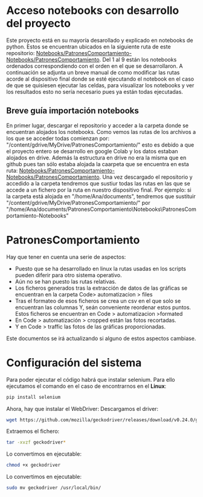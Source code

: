 # Acceso notebooks con desarrollo del proyecto

Este proyecto está en su mayoría desarollado y explicado en notebooks de python. Estos se encuentran ubicados en la siguiente ruta de este repositorio: [Notebooks/PatronesComportamiento-Notebooks/PatronesComportamiento](https://github.com/anac29/PatronesComportamiento/tree/main/Notebooks/PatronesComportamiento-Notebooks/PatronesComportamiento). Del 1 al 9 están los notebooks ordenados correspondiendo con el orden en el que se desarrollaron. A continuación se adjunta un breve manual de como modificar las rutas acorde al dispositivo final donde se esté ejecutando el notebook en el caso de que se quisiesen ejecutar las celdas, para visualizar los notebooks y ver los resultados esto no sería necesario pues ya están todas ejecutadas.

## Breve guía importación notebooks
En primer lugar, descargar el repositorio y acceder a la carpeta donde se encuentran alojados los notebooks.
Como vemos las rutas de los archivos a los que se acceder todas comienzan por: "/content/gdrive/MyDrive/PatronesComportamiento/" esto es debido a que el proyecto entero se desarrollo en google Colab y los datos estaban alojados en drive. Además la estructura en drive no era la misma que en github pues tan sólo estaba alojada la caarpeta que se encuentra en esta ruta: [Notebooks/PatronesComportamiento-Notebooks/PatronesComportamiento](https://github.com/anac29/PatronesComportamiento/tree/main/Notebooks/PatronesComportamiento-Notebooks/PatronesComportamiento). Una vez descargado el repositorio y accedido a la carpeta tendremos que sustiur todas las rutas en las que se accede a un fichero por la ruta en nuestro dispositivo final. 
Por ejemplo:
si la carpeta está alojada en "/home/Ana/documents", tendremos que sustituir  "/content/gdrive/MyDrive/PatronesComportamiento/" por "/home/Ana/documents/PatronesComportamiento\Notebooks\PatronesComportamiento-Notebooks"




# PatronesComportamiento
Hay que tener en cuenta una serie de aspectos:
* Puesto que se ha desarrollado en linux la rutas usadas en los scripts pueden diferir para otro sistema operativo.
* Aún no se han puesto las rutas relativas.
* Los ficheros generados tras la extracción de datos de las gráficas se encuentran en la carpeta Code> automatizacion > files
* Tras el formateo de esos ficheros se crea un csv en el que solo se encuentran las columnas Y, seán conveniente reordenar estos puntos. Estos ficheros se encuentran en Code > automatizacion >formated
* En Code > automatización > cropped están las fotos recortadas.
* Y en Code > traffic las fotos de las gráficas proporcionadas.

Este documentos se irá actualizando si alguno de estos aspectos cambiase.

# Configuración del sistema
Para poder ejecutar el código habrá que instalar selenium. Para ello ejecutamos el comando en el caso de encontrarnos en el **Linux**:
```sh
pip install selenium 

```
Ahora, hay que instalar el WebDriver:
Descargamos el driver:
```sh
wget https://github.com/mozilla/geckodriver/releases/download/v0.24.0/geckodriver-v0.24.0-linux64.tar.gz
```
Extraemos el fichero:
```sh
tar -xvzf geckodriver*
```
Lo convertimos en ejecutable:
```sh
chmod +x geckodriver
```
Lo convertimos en ejecutable:
```sh
sudo mv geckodriver /usr/local/bin/
